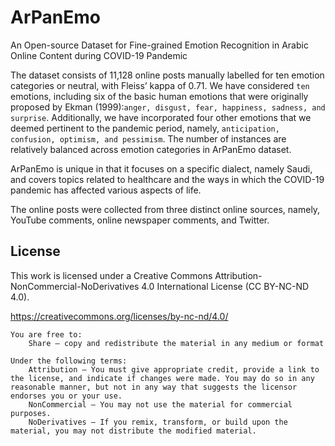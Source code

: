 # ArPanEmo
An Open-source Dataset for Fine-grained Emotion Recognition in Arabic Online Content during COVID-19 Pandemic

The dataset consists of 11,128 online posts manually labelled for ten emotion categories or neutral, with Fleiss’ kappa of 0.71. We have considered ```ten``` emotions, including six of the basic human emotions that were originally proposed by Ekman (1999):```anger, disgust, fear, happiness, sadness, and surprise```. Additionally, we have incorporated four other emotions that we deemed pertinent to the pandemic period, namely, ```anticipation, confusion, optimism, and pessimism```. The number of instances are relatively balanced across emotion categories in ArPanEmo dataset.

ArPanEmo is unique in that it focuses on a specific dialect, namely Saudi, and covers topics related to healthcare and the ways in which the COVID-19 pandemic has affected various aspects of life.

The online posts were collected from three distinct online sources, namely, YouTube comments, online newspaper comments, and Twitter. 

  


## License 
This work is licensed under a Creative Commons Attribution-NonCommercial-NoDerivatives 4.0 International License (CC BY-NC-ND 4.0).

https://creativecommons.org/licenses/by-nc-nd/4.0/

	You are free to:
		Share — copy and redistribute the material in any medium or format 
	
	Under the following terms:
		Attribution — You must give appropriate credit, provide a link to the license, and indicate if changes were made. You may do so in any reasonable manner, but not in any way that suggests the licensor endorses you or your use.
		NonCommercial — You may not use the material for commercial purposes.
		NoDerivatives — If you remix, transform, or build upon the material, you may not distribute the modified material. 
